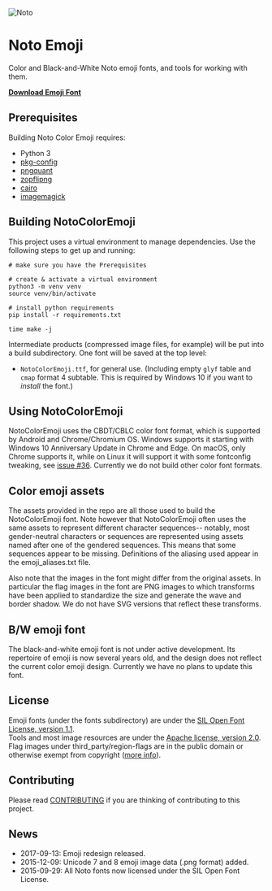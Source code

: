 ![Noto](images/noto.png)
# Noto Emoji
Color and Black-and-White Noto emoji fonts, and tools for working with them.

**[Download Emoji Font](https://github.com/googlefonts/noto-emoji/raw/main/fonts/NotoColorEmoji.ttf)**

## Prerequisites
Building Noto Color Emoji requires:
- Python 3
- [pkg-config](https://www.freedesktop.org/wiki/Software/pkg-config/)
- [pngquant](https://pngquant.org/)
- [zopflipng](https://github.com/google/zopfli)
- [cairo](https://www.cairographics.org/)
- [imagemagick](https://imagemagick.org/)

## Building NotoColorEmoji
This project uses a virtual environment to manage dependencies. Use the following steps to get up and running:

```shell
# make sure you have the Prerequisites

# create & activate a virtual environment
python3 -m venv venv
source venv/bin/activate

# install python requirements
pip install -r requirements.txt

time make -j
```

Intermediate products (compressed image files, for example) will be put into a build subdirectory. One font will be saved at the top level:

* `NotoColorEmoji.ttf`, for general use. (Including empty `glyf` table and `cmap` format 4 subtable. This is required by Windows 10 if you want to _install_ the font.)

## Using NotoColorEmoji

NotoColorEmoji uses the CBDT/CBLC color font format, which is supported by Android
and Chrome/Chromium OS.  Windows supports it starting with Windows 10 Anniversary
Update in Chrome and Edge.  On macOS, only Chrome supports it, while on Linux it will
support it with some fontconfig tweaking, see [issue #36](https://github.com/googlei18n/noto-emoji/issues/36). Currently we do not build other color font formats.

## Color emoji assets

The assets provided in the repo are all those used to build the NotoColorEmoji
font.  Note however that NotoColorEmoji often uses the same assets to represent
different character sequences-- notably, most gender-neutral characters or
sequences are represented using assets named after one of the gendered
sequences.  This means that some sequences appear to be missing.  Definitions of
the aliasing used appear in the emoji_aliases.txt file.

Also note that the images in the font might differ from the original assets.  In
particular the flag images in the font are PNG images to which transforms have
been applied to standardize the size and generate the wave and border shadow.  We
do not have SVG versions that reflect these transforms.

## B/W emoji font

The black-and-white emoji font is not under active development.  Its repertoire of
emoji is now several years old, and the design does not reflect the current color
emoji design.  Currently we have no plans to update this font.

## License

Emoji fonts (under the fonts subdirectory) are under the
[SIL Open Font License, version 1.1](fonts/LICENSE).<br/>
Tools and most image resources are under the [Apache license, version 2.0](./LICENSE).
Flag images under third_party/region-flags are in the public domain or
otherwise exempt from copyright ([more info](third_party/region-flags/LICENSE)).

## Contributing

Please read [CONTRIBUTING](CONTRIBUTING.md) if you are thinking of contributing to this project.

## News

* 2017-09-13: Emoji redesign released.
* 2015-12-09: Unicode 7 and 8 emoji image data (.png format) added.
* 2015-09-29: All Noto fonts now licensed under the SIL Open Font License.
